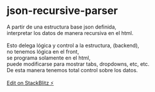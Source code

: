 # json-recursive-parser

A partir de una estructura base json definida,<br>
interpretar los datos de manera recursiva en el html.<br>
<br>
Esto delega lógica y control a la estructura, (backend),<br>
no tenemos lógica en el front,<br>
se programa solamente en el html,<br>
puede modificarse para mostrar tabs, dropdowns, etc, etc.<br>
De esta manera tenemos total control sobre los datos.<br>
<br>
[Edit on StackBlitz ⚡️](https://stackblitz.com/edit/angular-ivy-cqawwp)
